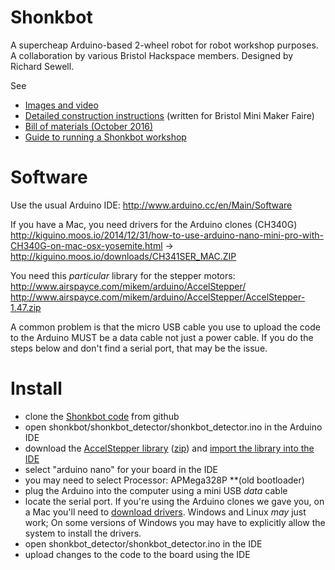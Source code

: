 # Shonkbot

A supercheap Arduino-based 2-wheel robot for robot workshop purposes.
A collaboration by various Bristol Hackspace members. Designed by Richard Sewell.

See 

* [Images and video](http://jarkman.co.uk/catalog/robots/shonkbot.htm)
* [Detailed construction instructions](https://docs.google.com/document/d/1QHNT2ikNUSk4J_2aCeMx6DPxwK5BRjbKGgpWV1k8Bqs/edit) (written for Bristol Mini Maker Faire)
* [Bill of materials (October 2016)](https://docs.google.com/spreadsheets/d/1L7IJjhZtqhlaf8FUNChBJWbDVZbxt01uz1hc8_6pe8Y/edit#gid=0)
* [Guide to running a Shonkbot workshop](https://docs.google.com/document/d/1BIUs8wwT11izIy_k6pxFZcgozXeECxZGXGSwyxmB_EE)

# Software

Use the usual Arduino IDE: 
 http://www.arduino.cc/en/Main/Software

If you have a Mac, you need drivers for the Arduino clones (CH340G)
 http://kiguino.moos.io/2014/12/31/how-to-use-arduino-nano-mini-pro-with-CH340G-on-mac-osx-yosemite.html
 -> http://kiguino.moos.io/downloads/CH341SER_MAC.ZIP

You need this _particular_ library for the stepper motors:
 http://www.airspayce.com/mikem/arduino/AccelStepper/
 http://www.airspayce.com/mikem/arduino/AccelStepper/AccelStepper-1.47.zip

A common problem is that the micro USB cable you use to upload the code to the Arduino MUST be a data cable not just a power cable. If you do the steps below and don't find a serial port, that may be the issue.

# Install

 * clone the [Shonkbot code](https://github.com/jarkman/shonkbot) from github
 * open shonkbot/shonkbot_detector/shonkbot_detector.ino in the Arduino IDE
 * download the [AccelStepper library](http://www.airspayce.com/mikem/arduino/AccelStepper/index.html) ([zip](http://www.airspayce.com/mikem/arduino/AccelStepper/AccelStepper-1.47.zip)) and [import the library into the IDE](http://www.arduino.cc/en/Guide/Libraries)
 * select "arduino nano" for your board in the IDE
 * you may need to select Processor: APMega328P **(old bootloader) 
 * plug the Arduino into the computer using a mini USB _data_ cable
 * locate the serial port. If you're using the Arduino clones we gave you, on a Mac you'll need to [download drivers](http://kiguino.moos.io/2014/12/31/how-to-use-arduino-nano-mini-pro-with-CH340G-on-mac-osx-yosemite.html). Windows and Linux _may_ just work; On some versions of Windows you may have to explicitly allow the system to install the drivers.
 * open shonkbot_detector/shonkbot_detector.ino in the IDE
 * upload changes to the code to the board using the IDE
